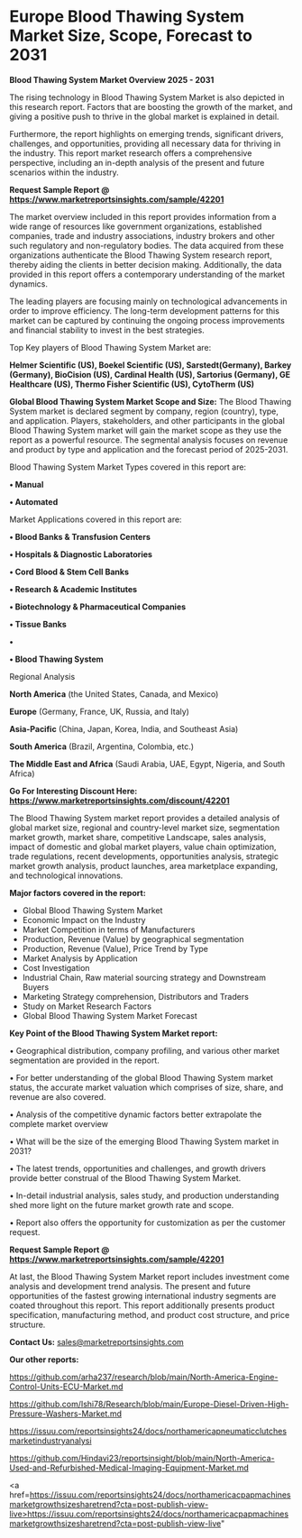 # Europe Blood Thawing System Market Size, Scope, Forecast to 2031

<Strong> Blood Thawing System Market Overview 2025 - 2031</strong>

The rising technology in Blood Thawing System Market is also depicted in this research report. Factors that are boosting the growth of the market, and giving a positive push to thrive in the global market is explained in detail.

Furthermore, the report highlights on emerging trends, significant drivers, challenges, and opportunities, providing all necessary data for thriving in the industry. This report market research offers a comprehensive perspective, including an in-depth analysis of the present and future scenarios within the industry.

<strong>Request Sample Report @ <a href=https://www.marketreportsinsights.com/sample/42201>https://www.marketreportsinsights.com/sample/42201</a></strong>

The market overview included in this report provides information from a wide range of resources like government organizations, established companies, trade and industry associations, industry brokers and other such regulatory and non-regulatory bodies. The data acquired from these organizations authenticate the Blood Thawing System research report, thereby aiding the clients in better decision making. Additionally, the data provided in this report offers a contemporary understanding of the market dynamics.

The leading players are focusing mainly on technological advancements in order to improve efficiency. The long-term development patterns for this market can be captured by continuing the ongoing process improvements and financial stability to invest in the best strategies.

Top Key players of Blood Thawing System Market are:

<strong>Helmer Scientific (US), Boekel Scientific (US), Sarstedt(Germany), Barkey (Germany), BioCision (US), Cardinal Health (US), Sartorius (Germany), GE Healthcare (US), Thermo Fisher Scientific (US), CytoTherm (US)</strong>

<strong><b>Global Blood Thawing System Market Scope and Size:</b></strong>
The Blood Thawing System market is declared segment by company, region (country), type, and application. Players, stakeholders, and other participants in the global Blood Thawing System market will gain the market scope as they use the report as a powerful resource. The segmental analysis focuses on revenue and product by type and application and the forecast period of 2025-2031.

Blood Thawing System Market Types covered in this report are:

<strong>•  Manual

•  Automated</strong>

Market Applications covered in this report are:

<strong>•  Blood Banks & Transfusion Centers

•  Hospitals & Diagnostic Laboratories

•  Cord Blood & Stem Cell Banks

•  Research & Academic Institutes

•  Biotechnology & Pharmaceutical Companies

•  Tissue Banks

•  

•  Blood Thawing System</strong> 

Regional Analysis

<strong>North America</strong> (the United States, Canada, and Mexico)

<strong>Europe</strong> (Germany, France, UK, Russia, and Italy)

<strong>Asia-Pacific</strong> (China, Japan, Korea, India, and Southeast Asia)

<strong>South America</strong> (Brazil, Argentina, Colombia, etc.)

<strong>The Middle East and Africa</strong> (Saudi Arabia, UAE, Egypt, Nigeria, and South Africa)

<strong>Go For Interesting Discount Here: <a href=https://www.marketreportsinsights.com/discount/42201>https://www.marketreportsinsights.com/discount/42201</a></strong>

The Blood Thawing System market report provides a detailed analysis of global market size, regional and country-level market size, segmentation market growth, market share, competitive Landscape, sales analysis, impact of domestic and global market players, value chain optimization, trade regulations, recent developments, opportunities analysis, strategic market growth analysis, product launches, area marketplace expanding, and technological innovations.

<strong><b>Major factors covered in the report:</b></strong>
<ul>
  <li>Global Blood Thawing System Market </li>
  <li>Economic Impact on the Industry</li>
  <li>Market Competition in terms of Manufacturers</li>
  <li>Production, Revenue (Value) by geographical segmentation</li>
  <li>Production, Revenue (Value), Price Trend by Type</li>
  <li>Market Analysis by Application</li>
  <li>Cost Investigation</li>
  <li>Industrial Chain, Raw material sourcing strategy and Downstream Buyers</li>
  <li>Marketing Strategy comprehension, Distributors and Traders</li>
  <li>Study on Market Research Factors</li>
  <li>Global Blood Thawing System Market Forecast</li>
</ul>

<strong><b>Key Point of the Blood Thawing System Market report:</b></strong>

• Geographical distribution, company profiling, and various other market segmentation are provided in the report.

• For better understanding of the global Blood Thawing System market status, the accurate market valuation which comprises of size, share, and revenue are also covered.

• Analysis of the competitive dynamic factors better extrapolate the complete market overview

• What will be the size of the emerging Blood Thawing System market in 2031?

• The latest trends, opportunities and challenges, and growth drivers provide better construal of the Blood Thawing System Market.

• In-detail industrial analysis, sales study, and production understanding shed more light on the future market growth rate and scope.

• Report also offers the opportunity for customization as per the customer request.

<strong>Request Sample Report @ <a href=https://www.marketreportsinsights.com/sample/42201>https://www.marketreportsinsights.com/sample/42201</a></strong>

At last, the Blood Thawing System Market report includes investment come analysis and development trend analysis. The present and future opportunities of the fastest growing international industry segments are coated throughout this report. This report additionally presents product specification, manufacturing method, and product cost structure, and price structure.

<strong>Contact Us:</strong>
sales@marketreportsinsights.com

<strong>Our other reports:</strong>

<a href=https://github.com/arha237/research/blob/main/North-America-Engine-Control-Units-ECU-Market.md>https://github.com/arha237/research/blob/main/North-America-Engine-Control-Units-ECU-Market.md</a>

<a href=https://github.com/Ishi78/Research/blob/main/Europe-Diesel-Driven-High-Pressure-Washers-Market.md>https://github.com/Ishi78/Research/blob/main/Europe-Diesel-Driven-High-Pressure-Washers-Market.md</a>

<a href=https://issuu.com/reportsinsights24/docs/northamericapneumaticclutchesmarketindustryanalysi>https://issuu.com/reportsinsights24/docs/northamericapneumaticclutchesmarketindustryanalysi</a>

<a href=https://github.com/Hindavi23/reportsinsight/blob/main/North-America-Used-and-Refurbished-Medical-Imaging-Equipment-Market.md>https://github.com/Hindavi23/reportsinsight/blob/main/North-America-Used-and-Refurbished-Medical-Imaging-Equipment-Market.md</a>

<a href=https://issuu.com/reportsinsights24/docs/northamericacpapmachinesmarketgrowthsizesharetrend?cta=post-publish-view-live>https://issuu.com/reportsinsights24/docs/northamericacpapmachinesmarketgrowthsizesharetrend?cta=post-publish-view-live</a>"
